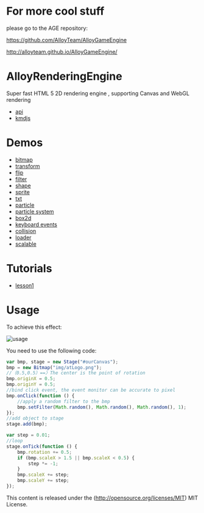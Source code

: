 # For more cool stuff 

please go to the AGE repository: 

https://github.com/AlloyTeam/AlloyGameEngine

http://alloyteam.github.io/AlloyGameEngine/



# AlloyRenderingEngine
Super fast HTML 5 2D rendering engine , supporting Canvas and WebGL rendering

* [api](http://alloyteam.github.io/AlloyRenderingEngine/doc/)
* [kmdjs](https://github.com/kmdjs/kmdjs)


# Demos
* [bitmap](http://alloyteam.github.io/AlloyRenderingEngine/example/bitmap.html) 
* [transform](http://alloyteam.github.io/AlloyRenderingEngine/example/transform.html) 
* [flip](http://alloyteam.github.io/AlloyRenderingEngine/example/flip.html) 
* [filter](http://alloyteam.github.io/AlloyRenderingEngine/example/filter.html) 
* [shape](http://alloyteam.github.io/AlloyRenderingEngine/example/shape.html) 
* [sprite](http://alloyteam.github.io/AlloyRenderingEngine/example/sprite.html) 
* [txt](http://alloyteam.github.io/AlloyRenderingEngine/example/txt.html) 
* [particle](http://alloyteam.github.io/AlloyRenderingEngine/example/particle.html) 
* [particle system](http://alloyteam.github.io/AlloyRenderingEngine/example/particlesystem.html) 
* [box2d](http://alloyteam.github.io/AlloyRenderingEngine/example/box2d.html) 
* [keyboard events](http://alloyteam.github.io/AlloyRenderingEngine/example/keyboardevents.html) 
* [collision](http://alloyteam.github.io/AlloyRenderingEngine/example/collision.html) 
* [loader](http://alloyteam.github.io/AlloyRenderingEngine/example/loader/loader.html) 
* [scalable](http://alloyteam.github.io/AlloyRenderingEngine/example/scalable.html)

# Tutorials
* [lesson1](http://www.cnblogs.com/iamzhanglei/p/4306146.html)

# Usage
To achieve this effect:

![usage](https://raw.githubusercontent.com/AlloyTeam/AlloyRenderingEngine/master/asset/img/usage2.gif)

You need to use the following code:

```javascript
var bmp, stage = new Stage("#ourCanvas");
bmp = new Bitmap("img/atLogo.png");
//（0.5,0.5）==〉The center is the point of rotation
bmp.originX = 0.5;
bmp.originY = 0.5;
//bind click event, the event monitor can be accurate to pixel
bmp.onClick(function () {
    //apply a random filter to the bmp
    bmp.setFilter(Math.random(), Math.random(), Math.random(), 1);
});
//add object to stage
stage.add(bmp);

var step = 0.01;
//loop
stage.onTick(function () {
    bmp.rotation += 0.5;
    if (bmp.scaleX > 1.5 || bmp.scaleX < 0.5) {
        step *= -1;
    }
    bmp.scaleX += step;
    bmp.scaleY += step;
});
```

This content is released under the (http://opensource.org/licenses/MIT) MIT License.
